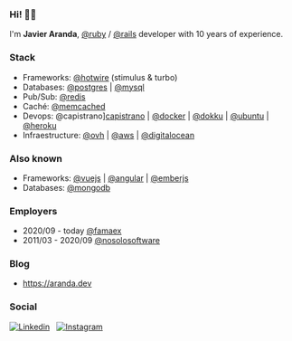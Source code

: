 ### Hi! &#128075;&#127996;

I'm **Javier Aranda**, [@ruby][ruby] / [@rails][rails] developer with 10 years of experience.


### Stack

* Frameworks: [@hotwire][hotwire] (stimulus & turbo)
* Databases: [@postgres][postgres] | [@mysql][mysql]
* Pub/Sub: [@redis][redis]
* Caché: [@memcached][memcached]
* Devops: @capistrano][capistrano] | [@docker][docker] | [@dokku][dokku] | [@ubuntu][ubuntu] | [@heroku][heroku]
* Infraestructure: [@ovh][ovh] | [@aws][aws] | [@digitalocean][digitalocean]


### Also known

* Frameworks: [@vuejs][vuejs] | [@angular][angular] | [@emberjs][emberjs]
* Databases: [@mongodb][mongodb]


### Employers

* 2020/09 - today [@famaex][famaex]
* 2011/03 - 2020/09 [@nosolosoftware][nosolosoftware]


### Blog

* https://aranda.dev


### Social

[![Linkedin](https://img.shields.io/badge/javierarandavaro-1866C2?style=flat-square&logo=linkedin)][linkedin]
&nbsp;
[![Instagram](https://img.shields.io/badge/javiarandav-b23A95?style=flat-square&logo=instagram&logoColor=white)][instagram]


[ruby]: https://github.com/ruby "Ruby"
[rails]: https://github.com/rails "Ruby on Rails"
[hotwire]: https://github.com/hotwired "Hotwire"
[vuejs]: https://github.com/vuejs "Vue.js"
[angular]: https://github.com/angular "Angular"
[emberjs]: https://github.com/emberjs "Ember.js"
[postgres]: https://github.com/postgres "PostgreSQL"
[redis]: https://github.com/redis "Redis"
[mongodb]: https://github.com/mongodb "MongoDB"
[mysql]: https://github.com/mysql "MySQL"
[memcached]: https://github.com/memcached "Memcached"
[capistrano]: https://github.com/capistrano "Capistrano"
[docker]: https://github.com/docker "Docker"
[dokku]: https://github.com/dokku "Dokku"
[ubuntu]: https://github.com/ubuntu "Ubuntu"
[heroku]: https://github.com/heroku "Heroku"
[ovh]: https://github.com/ovh "OVH"
[aws]: https://github.com/aws "Amazon Web Services"
[digitalocean]: https://github.com/digitalocean "DigitalOcean"
[famaex]: https://github.com/famaex "Famaex"
[nosolosoftware]: https://github.com/nosolosoftware "NoSoloSoftware"
[linkedin]: https://www.linkedin.com/in/javierarandavaro "Linkedin: javierarandavaro"
[instagram]: https://www.instagram.com/javiarandav "Instagram: javiarandav"
